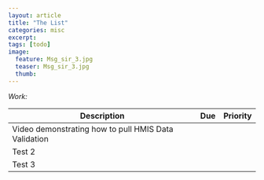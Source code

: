 ```yaml
---
layout: article
title: "The List"
categories: misc
excerpt:
tags: [todo]
image:
  feature: Msg_sir_3.jpg
  teaser: Msg_sir_3.jpg
  thumb:
---
```



*Work:*

| Description  | Due  | Priority  |
|---|---|---|
| Video demonstrating how to pull HMIS Data Validation |   |   |
| Test 2  |   |   |
| Test 3  |   |   |
